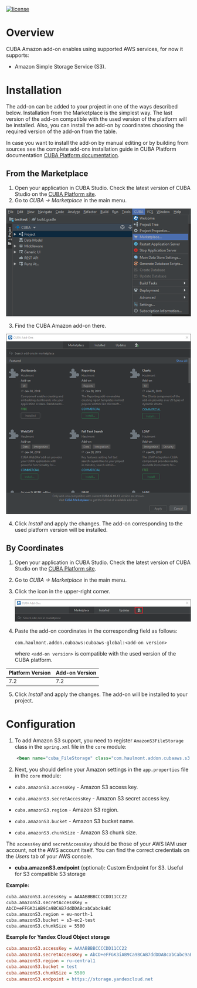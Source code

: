 [![license](https://img.shields.io/badge/license-Apache%20License%202.0-blue.svg?style=flat)](http://www.apache.org/licenses/LICENSE-2.0)


# Overview

CUBA Amazon add-on enables using supported AWS services, for now it supports:

* Amazon Simple Storage Service (S3).

# Installation

The add-on can be added to your project in one of the ways described below. Installation from the Marketplace is the simplest way. The last version of the add-on compatible with the used version of the platform will be installed. Also, you can install the add-on by coordinates choosing the required version of the add-on from the table.

In case you want to install the add-on by manual editing or by building from sources see the complete add-ons installation guide in CUBA Platform documentation [CUBA Platform documentation](https://doc.cuba-platform.com/manual-latest/manual.html#app_components_usage).

## From the Marketplace

1. Open your application in CUBA Studio. Check the latest version of CUBA Studio on the  [CUBA Platform site](https://www.cuba-platform.com/download/previous-studio/).
2. Go to *CUBA -> Marketplace* in the main menu.

  ![marketplace](img/marketplace.png)

3. Find the CUBA Amazon add-on there.

  ![addons](img/addons.png)

4. Click *Install* and apply the changes.
The add-on corresponding to the used platform version will be installed.

## By Coordinates

1. Open your application in CUBA Studio. Check the latest version of CUBA Studio on the [CUBA Platform site](https://www.cuba-platform.com/download/previous-studio/).

2. Go to *CUBA -> Marketplace* in the main menu.

3. Click the icon in the upper-right corner.

    ![by-coordinates](img/by-coordinates.png)

4. Paste the add-on coordinates in the corresponding field as follows:

   `com.haulmont.addon.cubaaws:cubaaws-global:<add-on version>`

   where `<add-on version>` is compatible with the used version of the CUBA platform.

  | Platform Version | Add-on Version |
|------------------|----------------|
| 7.2            | 7.2         |

5. Click *Install* and apply the changes. The add-on will be installed to your project.

# Configuration

 1. To add Amazon S3 support, you need to register `AmazonS3FileStorage` class in the `spring.xml` file in the `core` module:

 ```xml
     <bean name="cuba_FileStorage" class="com.haulmont.addon.cubaaws.s3.AmazonS3FileStorage"/>
 ```

 2. Next, you should define your Amazon settings in the `app.properties` file in the `core` module:

 * `cuba.amazonS3.accessKey` - Amazon S3 access key.

 * `cuba.amazonS3.secretAccessKey` - Amazon S3 secret access key.

 * `cuba.amazonS3.region` - Amazon S3 region.

 * `cuba.amazonS3.bucket` - Amazon S3 bucket name.

 * `cuba.amazonS3.chunkSize` - Amazon S3 chunk size.

 The `accessKey` and `secretAccessKey` should be those of your AWS IAM user account, not the AWS account itself. You can find the correct credentials on the *Users* tab of your AWS console.

 * **cuba.amazonS3.endpoint** (optional): Custom Endpoint for S3. Useful for S3 compatible S3 storage

 **Example:**
 ```properties
 cuba.amazonS3.accessKey = AAAABBBBCCCCDD11CC22
 cuba.amazonS3.secretAccessKey = AbCD+eFFGK3iAB9Ca9BCAB7ddDDABcabCabc9aBC
 cuba.amazonS3.region = eu-north-1
 cuba.amazonS3.bucket = s3-ec2-test
 cuba.amazonS3.chunkSize = 5500
 ```

 **Example for Yandex Cloud Object storage**
 ```ini
 cuba.amazonS3.accessKey = AAAABBBBCCCCDD11CC22
 cuba.amazonS3.secretAccessKey = AbCD+eFFGK3iAB9Ca9BCAB7ddDDABcabCabc9aBC
 cuba.amazonS3.region = ru-central1
 cuba.amazonS3.bucket = test
 cuba.amazonS3.chunkSize = 5500
 cuba.amazonS3.endpoint = https://storage.yandexcloud.net

